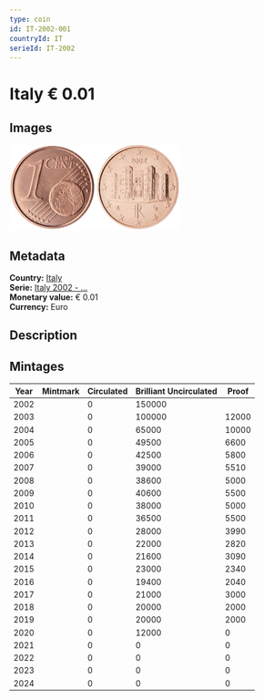 ```yaml
---
type: coin
id: IT-2002-001
countryId: IT
serieId: IT-2002
---
```


# Italy € 0.01

## Images

<img src="../../../Images/common-2002-001.webp" height="150" alt="Front image"><img src="Images/italy-2002-001.webp" height="150" alt="Back image">

## Metadata

**Country:** [Italy](../index.md)\
**Serie:** [Italy 2002 - ...](index.md)\
**Monetary value:** € 0.01\
**Currency:** Euro

## Description

## Mintages

| Year | Mintmark | Circulated | Brilliant Uncirculated | Proof |
| ---- | -------- | ---------- | ---------------------- | ----- |
| 2002 |          | 0          | 150000                 |       |
| 2003 |          | 0          | 100000                 | 12000 |
| 2004 |          | 0          | 65000                  | 10000 |
| 2005 |          | 0          | 49500                  | 6600  |
| 2006 |          | 0          | 42500                  | 5800  |
| 2007 |          | 0          | 39000                  | 5510  |
| 2008 |          | 0          | 38600                  | 5000  |
| 2009 |          | 0          | 40600                  | 5500  |
| 2010 |          | 0          | 38000                  | 5000  |
| 2011 |          | 0          | 36500                  | 5500  |
| 2012 |          | 0          | 28000                  | 3990  |
| 2013 |          | 0          | 22000                  | 2820  |
| 2014 |          | 0          | 21600                  | 3090  |
| 2015 |          | 0          | 23000                  | 2340  |
| 2016 |          | 0          | 19400                  | 2040  |
| 2017 |          | 0          | 21000                  | 3000  |
| 2018 |          | 0          | 20000                  | 2000  |
| 2019 |          | 0          | 20000                  | 2000  |
| 2020 |          | 0          | 12000                  | 0     |
| 2021 |          | 0          | 0                      | 0     |
| 2022 |          | 0          | 0                      | 0     |
| 2023 |          | 0          | 0                      | 0     |
| 2024 |          | 0          | 0                      | 0     |
